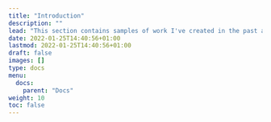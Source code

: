 ```yaml
---
title: "Introduction"
description: ""
lead: "This section contains samples of work I've created in the past and articles I've written. The audience of the work products generally consists of developers. The articles and guides are aimed at my fellow technical writers, especially those who are new to the field or new to docs-as-code."
date: 2022-01-25T14:40:56+01:00
lastmod: 2022-01-25T14:40:56+01:00
draft: false
images: []
type: docs
menu:
  docs:
    parent: "Docs"
weight: 10
toc: false
---
```

 
